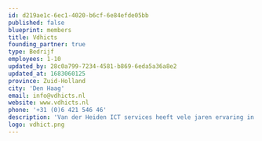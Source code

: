 ```yaml
---
id: d219ae1c-6ec1-4020-b6cf-6e84efde05bb
published: false
blueprint: members
title: Vdhicts
founding_partner: true
type: Bedrijf
employees: 1-10
updated_by: 28c0a799-7234-4581-b869-6eda5a36a8e2
updated_at: 1683060125
province: Zuid-Holland
city: 'Den Haag'
email: info@vdhicts.nl
website: www.vdhicts.nl
phone: '+31 (0)6 421 546 46'
description: 'Van der Heiden ICT services heeft vele jaren ervaring in het managen en ontwikkelen van betrouwbare en flexibele webbased oplossing voor het MKB, overheid en onderwijs. Hierbij loopt de dienstverlening uiteen van adviseren of ontwikkelen tot opzetten van development teams of omgevingen. Hierbij kan de opdrachtgever alle zorgen uit handen worden genomen. Bedrijfsprocessen worden in kaart gebracht, technische voorzieningen worden aangeboden en een implementatie kan worden ondersteund.'
logo: vdhict.png
---
```

